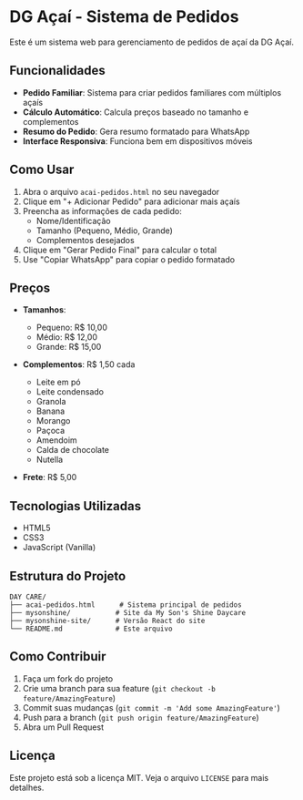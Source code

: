 # DG Açaí - Sistema de Pedidos

Este é um sistema web para gerenciamento de pedidos de açaí da DG Açaí.

## Funcionalidades

- **Pedido Familiar**: Sistema para criar pedidos familiares com múltiplos açaís
- **Cálculo Automático**: Calcula preços baseado no tamanho e complementos
- **Resumo do Pedido**: Gera resumo formatado para WhatsApp
- **Interface Responsiva**: Funciona bem em dispositivos móveis

## Como Usar

1. Abra o arquivo `acai-pedidos.html` no seu navegador
2. Clique em "+ Adicionar Pedido" para adicionar mais açaís
3. Preencha as informações de cada pedido:
   - Nome/Identificação
   - Tamanho (Pequeno, Médio, Grande)
   - Complementos desejados
4. Clique em "Gerar Pedido Final" para calcular o total
5. Use "Copiar WhatsApp" para copiar o pedido formatado

## Preços

- **Tamanhos**:
  - Pequeno: R$ 10,00
  - Médio: R$ 12,00
  - Grande: R$ 15,00

- **Complementos**: R$ 1,50 cada
  - Leite em pó
  - Leite condensado
  - Granola
  - Banana
  - Morango
  - Paçoca
  - Amendoim
  - Calda de chocolate
  - Nutella

- **Frete**: R$ 5,00

## Tecnologias Utilizadas

- HTML5
- CSS3
- JavaScript (Vanilla)

## Estrutura do Projeto

```
DAY CARE/
├── acai-pedidos.html      # Sistema principal de pedidos
├── mysonshine/           # Site da My Son's Shine Daycare
├── mysonshine-site/      # Versão React do site
└── README.md             # Este arquivo
```

## Como Contribuir

1. Faça um fork do projeto
2. Crie uma branch para sua feature (`git checkout -b feature/AmazingFeature`)
3. Commit suas mudanças (`git commit -m 'Add some AmazingFeature'`)
4. Push para a branch (`git push origin feature/AmazingFeature`)
5. Abra um Pull Request

## Licença

Este projeto está sob a licença MIT. Veja o arquivo `LICENSE` para mais detalhes. 